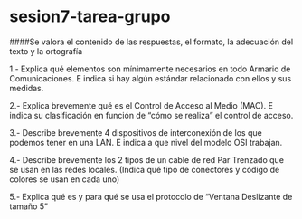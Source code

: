 # sesion7-tarea-grupo

####Se valora el contenido de las respuestas, el formato, la adecuación del texto y la ortografía 

1.- Explica qué elementos son mínimamente necesarios en todo Armario de Comunicaciones.
E indica si hay algún estándar relacionado con ellos y sus medidas.

2.- Explica brevemente qué es el Control de Acceso al Medio (MAC). 
E indica su clasificación en función de “cómo se realiza” el control de acceso.

3.- Describe brevemente 4 dispositivos de interconexión de los que podemos tener en una LAN. 
E indica a que nivel del modelo OSI trabajan.

4.- Describe brevemente los 2 tipos de un cable de red Par Trenzado que se usan en las redes locales. (Indica qué tipo de conectores y código de colores se usan en cada uno) 

5.- Explica qué es y para qué se usa el protocolo de “Ventana Deslizante de tamaño 5”
